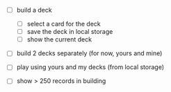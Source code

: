 - [ ] build a deck
  - [ ] select a card for the deck
  - [ ] save the deck in local storage
  - [ ] show the current deck
- [ ] build 2 decks separately (for now, yours and mine)

- [ ] play using yours and my decks (from local storage)
- [ ] show > 250 records in building
